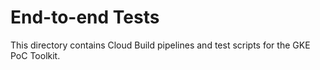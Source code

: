 # End-to-end Tests 

This directory contains Cloud Build pipelines and test scripts for the GKE PoC Toolkit.
